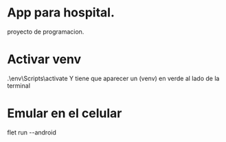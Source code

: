 # App para hospital.
proyecto de programacion.

# Activar venv
.\env\Scripts\activate
Y tiene que aparecer un (venv) en verde al lado de la terminal

# Emular en el celular
flet run --android
